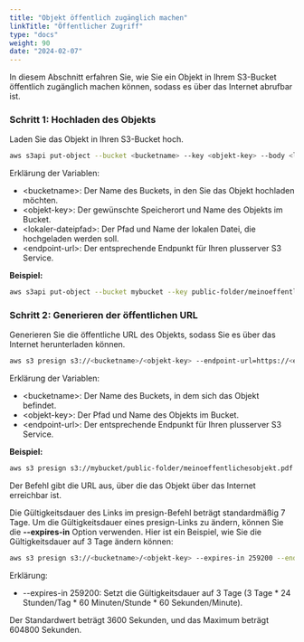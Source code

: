 ```yaml
---
title: "Objekt öffentlich zugänglich machen"
linkTitle: "Öffentlicher Zugriff"
type: "docs"
weight: 90
date: "2024-02-07"
---
```


In diesem Abschnitt erfahren Sie, wie Sie ein Objekt in Ihrem S3-Bucket öffentlich zugänglich machen können, sodass es über das Internet abrufbar ist.

### Schritt 1: Hochladen des Objekts

Laden Sie das Objekt in Ihren S3-Bucket hoch.

```bash
aws s3api put-object --bucket <bucketname> --key <objekt-key> --body <lokaler-dateipfad> --endpoint-url=https://<endpoint-url>
```
Erklärung der Variablen:

* \<bucketname>: Der Name des Buckets, in den Sie das Objekt hochladen möchten.
* \<objekt-key>: Der gewünschte Speicherort und Name des Objekts im Bucket.
* \<lokaler-dateipfad>: Der Pfad und Name der lokalen Datei, die hochgeladen werden soll.
* \<endpoint-url>: Der entsprechende Endpunkt für Ihren plusserver S3 Service.

**Beispiel:**

```bash
aws s3api put-object --bucket mybucket --key public-folder/meinoeffentlichesobjekt.pdf --body /pfad/zu/meinoeffentlichesobjekt.pdf --endpoint-url=https://s3.de-west-1.psmanaged.com
```

### Schritt 2: Generieren der öffentlichen URL

Generieren Sie die öffentliche URL des Objekts, sodass Sie es über das Internet herunterladen können.

```bash
aws s3 presign s3://<bucketname>/<objekt-key> --endpoint-url=https://<endpoint-url>
```

Erklärung der Variablen:

* \<bucketname>: Der Name des Buckets, in dem sich das Objekt befindet.
* \<objekt-key>: Der Pfad und Name des Objekts im Bucket.
* \<endpoint-url>: Der entsprechende Endpunkt für Ihren plusserver S3 Service.

**Beispiel:**

```bash
aws s3 presign s3://mybucket/public-folder/meinoeffentlichesobjekt.pdf --endpoint-url=https://s3.de-west-1.psmanaged.com
```

Der Befehl gibt die URL aus, über die das Objekt über das Internet erreichbar ist.

Die Gültigkeitsdauer des Links im presign-Befehl beträgt standardmäßig 7 Tage.
Um die Gültigkeitsdauer eines presign-Links zu ändern, können Sie die **\--expires-in** Option verwenden. Hier ist ein Beispiel, wie Sie die Gültigkeitsdauer auf 3 Tage ändern können:

```bash
aws s3 presign s3://<bucketname>/<objekt-key> --expires-in 259200 --endpoint-url=https://<endpoint-url>
````

Erklärung:

* \--expires-in 259200: Setzt die Gültigkeitsdauer auf 3 Tage (3 Tage * 24 Stunden/Tag * 60 Minuten/Stunde * 60 Sekunden/Minute).

Der Standardwert beträgt 3600 Sekunden, und das Maximum beträgt 604800 Sekunden.